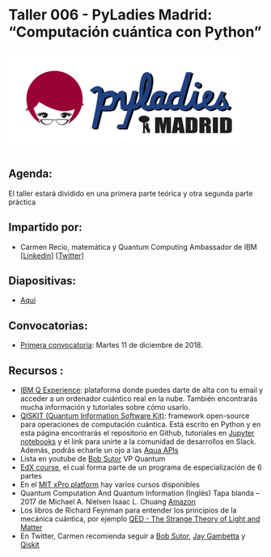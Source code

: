 # Taller 006 - PyLadies Madrid: “Computación cuántica con Python”

<img src="./images/pyladiesmadrid_alargado.png" height="200"> 


## Agenda:

El taller estará dividido en una primera parte teórica y otra segunda parte práctica


## Impartido por:

* Carmen Recio, matemática y Quantum Computing Ambassador de IBM [[Linkedin]](https://www.linkedin.com/in/carmenreciovalcarce/) [[Twitter]](https://twitter.com/carmenreciov)


## Diapositivas:

* [Aquí](https://drive.google.com/file/d/0B7y8ICh40VvIMFFEZGU0ZEdkRmVFTk5TNEhhRXRHOXVkVmZn/view?usp=sharing)


## Convocatorias:

* [Primera convocatoria](https://www.meetup.com/es-ES/PyLadiesMadrid/events/256630666/): Martes 11 de diciembre de 2018.


## Recursos :

* [IBM Q Experience](https://quantumexperience.ng.bluemix.net/qx/experience): plataforma donde puedes darte de alta con tu email y acceder a un ordenador cuántico real en la nube. También encontrarás mucha información y tutoriales sobre cómo usarlo.
* [QISKIT (Quantum Information Software Kit)](https://qiskit.org/): framework open-source para operaciones de computación cuántica. Está escrito en Python y en esta página encontrarás el repositorio en Github, tutoriales en [Jupyter notebooks](https://nbviewer.jupyter.org/github/Qiskit/qiskit-tutorial/blob/master/index.ipynb#2.4-Working-with-QISKit-ACQUA-on-near-term-devices) y el link para unirte a la comunidad de desarrollos en Slack. Además, podrás echarle un ojo a las [Aqua APIs](https://qiskit.org/documentation/aqua/)
* Lista en youtube de [Bob Sutor](https://www.youtube.com/playlist?list=PLs6ruyRRv_DUozQMlRBAiMsyatAfcUChI) VP Quantum
* [EdX course](https://www.edx.org/es/course/quantum-information-science-i), el cual forma parte de un programa de especialización de 6 partes
* En el [MIT xPro platform](https://quantumcurriculum.mit.edu) hay varios cursos disponibles
* Quantum Computation And Quantum Information (Inglés) Tapa blanda – 2017 de Michael A. Nielsen Isaac L. Chuang [Amazon](https://www.amazon.es/Quantum-Computation-Information-Michael-Nielsen/dp/110761919X/ref=asc_df_110761919X/?tag=googshopes-21&linkCode=df0&hvadid=198957182810&hvpos=1o1&hvnetw=g&hvrand=4591399200915635714&hvpone=&hvptwo=&hvqmt=&hvdev=c&hvdvcmdl=&hvlocint=&hvlocphy=9061032&hvtargid=pla-405693445365&psc=1)
* Los libros de Richard Feynman para entender los principios de la mecánica cuántica, por ejemplo [QED - The Strange Theory of Light and Matter](https://www.amazon.es/QED-Strange-Penguin-Science-1990-03-29/dp/B01K0TCU1M/ref=sr_1_1?s=books&ie=UTF8&qid=1545170259&sr=1-1&keywords=feynman+qed)
* En Twitter, Carmen recomienda seguir a [Bob Sutor](https://twitter.com/snarky_android), [Jay Gambetta](https://twitter.com/jaygambetta) y [Qiskit](https://twitter.com/qiskit)


